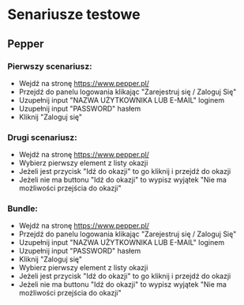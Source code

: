 
# Senariusze testowe
## Pepper
### Pierwszy scenariusz:
* Wejdź na stronę https://www.pepper.pl/
* Przejdź do panelu logowania klikając "Zarejestruj się / Zaloguj Się"
* Uzupełnij input "NAZWA UŻYTKOWNIKA LUB E-MAIL" loginem
* Uzupełnij input "PASSWORD" hasłem
* Kliknij "Zaloguj się"
### Drugi scenariusz:
* Wejdź na stronę https://www.pepper.pl/
* Wybierz pierwszy element z listy okazji
* Jeżeli jest przycisk "Idź do okazji" to go kliknij i przejdź do okazji
* Jeżeli nie ma buttonu "Idź do okazji" to wypisz wyjątek "Nie ma możliwości przejścia do okazji"
### Bundle:
* Wejdź na stronę https://www.pepper.pl/
* Przejdź do panelu logowania klikając "Zarejestruj się / Zaloguj Się"
* Uzupełnij input "NAZWA UŻYTKOWNIKA LUB E-MAIL" loginem
* Uzupełnij input "PASSWORD" hasłem
* Kliknij "Zaloguj się"
* Wybierz pierwszy element z listy okazji
* Jeżeli jest przycisk "Idź do okazji" to go kliknij i przejdź do okazji
* Jeżeli nie ma buttonu "Idź do okazji" to wypisz wyjątek "Nie ma możliwości przejścia do okazji"

